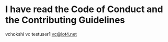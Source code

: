 # I have read the Code of Conduct and the Contributing Guidelines
vchokshi
vc
testuser1
vc@iot4.net

